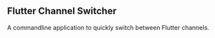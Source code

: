 ## Flutter Channel Switcher
A commandline application to quickly switch between Flutter channels.


